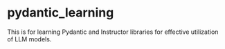 # pydantic_learning

This is for learning Pydantic and Instructor libraries for effective utilization of LLM models.
